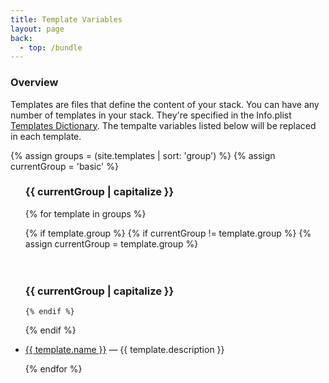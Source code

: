 ```yaml
---
title: Template Variables
layout: page
back:
  - top: /bundle
---
```



### Overview
Templates are files that define the content of your stack. You can have any number of templates in your stack. They're specified in the Info.plist [Templates Dictionary](templates-dictionary).  The tempalte variables listed below will be replaced in each template.



{% assign groups = (site.templates | sort: 'group') %}
{% assign currentGroup = 'basic' %}


<ul>
<h3>{{ currentGroup | capitalize }}</h3>
{% for template in groups %}

  {% if template.group %}
    {% if currentGroup != template.group %}
      {% assign currentGroup = template.group %}
<br>      
<br>      
<h3>{{ currentGroup | capitalize }}</h3>

    {% endif %}
  {% endif %}

<li><a href='{{ site.baseurl }}{{ template.url }}'>{{ template.name }}</a> &mdash; {{ template.description }}</li>

{% endfor %}
</ul>